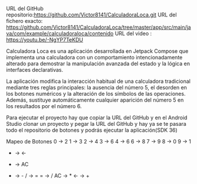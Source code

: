 URL del GitHub repositorio:https://github.com/Victor8141/CalculadoraLoca.git
URL del fichero exacto: https://github.com/Victor8141/CalculadoraLoca/tree/master/app/src/main/java/com/example/calculadoraloca/contenido
URL del video : https://youtu.be/-NgYP7TeKDU

Calculadora Loca es una aplicación desarrollada en Jetpack Compose que implementa una calculadora con un comportamiento intencionadamente alterado para demostrar la manipulación avanzada del estado y la lógica en interfaces declarativas.

La aplicación modifica la interacción habitual de una calculadora tradicional mediante tres reglas principales: la ausencia del número 5, el desorden en los botones numéricos y la alteración de los símbolos de las operaciones. Además, sustituye automáticamente cualquier aparición del número 5 en los resultados por el número 6.

Para ejecutar el proyecto hay que copiar la URL del GitHub y en el Android Studio clonar un proyecto y pegar la URL del GitHub y hay ya se te pasara todo el repositorio de botones y podrás ejecutar la  aplicación(SDK 36)

Mapeo de Botones
0 -> 2
1 -> 3
2 -> 4
3 -> 6
4 -> 6
6 -> 8
7 -> 9
8 -> 0
9 -> 1

+ -> <-
- -> AC
* -> -
/ -> =
= -> /
AC -> *
<- -> +
